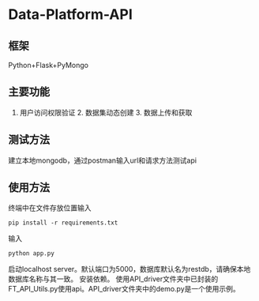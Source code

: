 # Data-Platform-API
## 框架
Python+Flask+PyMongo
## 主要功能
1. 用户访问权限验证 2. 数据集动态创建 3. 数据上传和获取
## 测试方法
建立本地mongodb，通过postman输入url和请求方法测试api
## 使用方法
终端中在文件存放位置输入
```
pip install -r requirements.txt
```
输入
```
python app.py
```
启动localhost server。默认端口为5000，数据库默认名为restdb，请确保本地数据库名称与其一致。
安装依赖。
使用API_driver文件夹中已封装的FT_API_Utils.py使用api。API_driver文件夹中的demo.py是一个使用示例。
